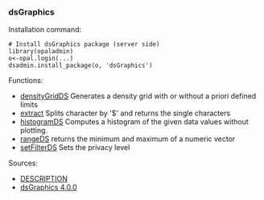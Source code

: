 ### dsGraphics

Installation command:

	# Install dsGraphics package (server side)
	library(opaladmin)
	o<-opal.login(...)
	dsadmin.install_package(o, 'dsGraphics')

Functions:


* [densityGridDS](densityGridDS.html) Generates a density grid with or without a priori defined limits
* [extract](extract.html) Splits character by '$' and returns the single characters
* [histogramDS](histogramDS.html) Computes a histogram of the given data values without plotting.
* [rangeDS](rangeDS.html) returns the minimum and maximum of a numeric vector
* [setFilterDS](setFilterDS.html) Sets the privacy level

Sources:

* [DESCRIPTION](https://raw.github.com/datashield/dsGraphics/4.0.0/DESCRIPTION)
* [dsGraphics 4.0.0](https://github.com/datashield/dsGraphics/tree/4.0.0)
